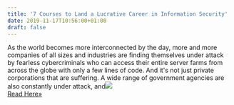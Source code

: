 ```yaml
---
title: '7 Courses to Land a Lucrative Career in Information Security'
date: 2019-11-17T10:56:00+01:00
draft: false
---
```


As the world becomes more interconnected by the day, more and more companies of all sizes and industries are finding themselves under attack by fearless cybercriminals who can access their entire server farms from across the globe with only a few lines of code. And it's not just private corporations that are suffering. A wide range of government agencies are also constantly under attack, and![](http://feeds.feedburner.com/~r/TheHackersNews/~4/wnr2OGSlOh4)  
[Read Here»](https://thehackernews.com/2019/11/cybersecurity-training-bundle.html)